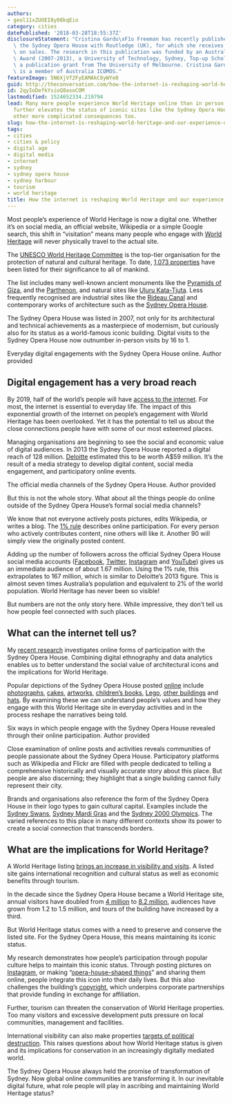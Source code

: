 ```yaml
---
authors:
- geol11xZUOEI8y08kqEio
category: cities
datePublished: '2018-03-28T18:55:37Z'
disclosureStatement: "Cristina Gardu\xF1o Freeman has recently published a book on\
  \ the Sydney Opera House with Routledge (UK), for which she receives minimal royalties\
  \ on sales. The research in this publication was funded by an Australian Postgraduate\
  \ Award (2007-2013), a University of Technology, Sydney, Top-up Scholarship, and\
  \ a publication grant from The University of Melbourne. Cristina Gardu\xF1o Freeman\
  \ is a member of Australia ICOMOS."
featureImage: 5N6XjVf2FyEAMAkC8yWYe0
guid: http://theconversation.com/how-the-internet-is-reshaping-world-heritage-and-our-experience-of-it-92682
id: 2qyIoDefkYsioQ8asoCOM
lastmodified: 1524652334.219794
lead: Many more people experience World Heritage online than in person. While that
  further elevates the status of iconic sites like the Sydney Opera House, it has
  other more complicated consequences too.
slug: how-the-internet-is-reshaping-world-heritage-and-our-experience-of-it
tags:
- cities
- cities & policy
- digital age
- digital media
- internet
- sydney
- sydney opera house
- sydney harbour
- tourism
- world heritage
title: How the internet is reshaping World Heritage and our experience of it
---
```

Most people’s experience of World Heritage is now a digital one. Whether it’s on social media, an official website, Wikipedia or a simple Google search, this shift in “visitation” means many people who engage with [World Heritage](https://whc.unesco.org/) will never physically travel to the actual site. 

The [UNESCO World Heritage Committee](https://whc.unesco.org/en/committee/) is the top-tier organisation for the protection of natural and cultural heritage. To date, [1,073 properties](https://whc.unesco.org/en/list/) have been listed for their significance to all of mankind. 

The list includes many well-known ancient monuments like the [Pyramids of Giza](https://whc.unesco.org/en/list/86), and the [Parthenon](https://whc.unesco.org/en/list/404), and natural sites like [Uluru Kata-Tjuta](https://whc.unesco.org/en/list/447). Less frequently recognised are industrial sites like the [Rideau Canal](https://whc.unesco.org/en/list/1221) and contemporary works of architecture such as the [Sydney Opera House](https://whc.unesco.org/en/list/166). 

The Sydney Opera House was listed in 2007, not only for its architectural and technical achievements as a masterpiece of modernism, but curiously also for its status as a world-famous iconic building. Digital visits to the Sydney Opera House now outnumber in-person visits by 16 to 1.

[](https://images.theconversation.com/files/209802/original/file-20180311-30986-195xs5.jpg?ixlib=rb-1.1.0&q=45&auto=format&w=1000&fit=clip) Everyday digital engagements with the Sydney Opera House online. Author provided

## Digital engagement has a very broad reach

By 2019, half of the world’s people will have [access to the internet](https://www.smartinsights.com/search-engine-marketing/search-engine-statistics/). For most, the internet is essential to everyday life. The impact of this exponential growth of the internet on people’s engagement with World Heritage has been overlooked. Yet it has the potential to tell us about the close connections people have with some of our most esteemed places.

Managing organisations are beginning to see the social and economic value of digital audiences. In 2013 the Sydney Opera House reported a digital reach of 128 million. [Deloitte](https://www2.deloitte.com/au/en/pages/sydney-opera-house/articles/value-an-icon-sydney-opera-house.html) estimated this to be worth A$59 million. It’s the result of a media strategy to develop digital content, social media engagement, and participatory online events. 

[](https://images.theconversation.com/files/209801/original/file-20180311-30983-4z4gk6.jpg?ixlib=rb-1.1.0&q=45&auto=format&w=1000&fit=clip) The official media channels of the Sydney Opera House. Author provided

But this is not the whole story. What about all the things people do online outside of the Sydney Opera House’s formal social media channels?

We know that not everyone actively posts pictures, edits Wikipedia, or writes a blog. The [1% rule](https://en.wikipedia.org/wiki/1%25_rule_\(Internet_culture\)) describes online participation. For every person who actively contributes content, nine others will like it. Another 90 will simply view the originally posted content.

Adding up the number of followers across the official Sydney Opera House social media accounts ([Facebook](https://www.facebook.com/sydneyoperahouse/), [Twitter](https://twitter.com/SydOperaHouse?ref_src=twsrc%5Egoogle%7Ctwcamp%5Eserp%7Ctwgr%5Eauthor), [Instagram](https://www.instagram.com/sydneyoperahouse/?hl=en) and [YouTube](https://www.youtube.com/user/sydneyoperahouse)) gives us an immediate audience of about 1.67 million. Using the 1% rule, this extrapolates to 167 million, which is similar to Deloitte’s 2013 figure. This is almost seven times Australia’s population and equivalent to 2% of the world population. World Heritage has never been so visible! 

But numbers are not the only story here. While impressive, they don’t tell us how people feel connected with such places.

## What can the internet tell us?

My [recent research](https://books.google.com.au/books?id=AuI2DwAAQBAJ&lpg=PP1&pg=PP1#v=onepage&q&f=false) investigates online forms of participation with the Sydney Opera House. Combining digital ethnography and data analytics enables us to better understand the social value of architectural icons and the implications for World Heritage. 

Popular depictions of the Sydney Opera House posted [online](https://www.pinterest.com.au/cristinagardunofreeman/) include [photographs](https://www.flickr.com/photos/43295534@N00/253632571/in/photolist-opW8n-9a7A7w-BniD2-nmgCCJ-7G53Sm-9a7A25-qQ145U-4UPNt2-2j1FwW-7gUmNp-9a4r1Z-VrsJtx-UpFPF2-VcNrUZ-5RhidZ-7Wk9qr-7MYBsd-duoCGz-2iWegP-9a4sbD-HKqBc-9a4rnT-HCddp-9a7zjA-5F1y92-pgeXxn-5WXbr3-5XfMis-8FKdpS-UmAAb5-5UwePA-9a7zVo-a8Zvkv-7USA32-6vSb2C-2ymeyt-9a4rwP-87sfjV-VsYRL2-24JFAnb-9a4rsn-6dPofc-te8fR5-53xhE4-9a4qZp-9a7zJh-9a4rbF-9a4r7a-9a7AK9-7N62hq), [cakes](http://www.sprinklebakes.com/2010/05/sydney-opera-house-opera-cake.html), [artworks](http://www.artquotes.net/masters/whiteley/opera-house-painting.htm), [children’s books](http://www.miroslavsasek.com/books/thisis/australia.html), [Lego](https://shop.lego.com/en-AU/Sydney-Opera-House-21012), [other buildings](https://www.flickr.com/photos/yewenyi/2215433169/in/faves-68323788@N00/) and [hats](https://www.theaustralian.com.au/arts/review/image-gallery/69d756fcced58b51cbafe22c9d626683). By examining these we can understand people’s values and how they engage with this World Heritage site in everyday activities and in the process reshape the narratives being told.

Six ways in which people engage with the Sydney Opera House revealed through their online participation. Author provided

Close examination of online posts and activities reveals communities of people passionate about the Sydney Opera House. Participatory platforms such as Wikipedia and Flickr are filled with people dedicated to telling a comprehensive historically and visually accurate story about this place. But people are also discerning; they highlight that a single building cannot fully represent their city.

Brands and organisations also reference the form of the Sydney Opera House in their logo types to gain cultural capital. Examples include the [Sydney Swans](http://www.sydneyswans.com.au/), [Sydney Mardi Gras](http://www.mardigras.org.au/) and the [Sydney 2000 Olympics](https://en.wikipedia.org/wiki/2000_Summer_Olympics). The varied references to this place in many different contexts show its power to create a social connection that transcends borders.

## What are the implications for World Heritage?

A World Heritage listing [brings an increase in visibility and visits](https://www.taylorfrancis.com/books/e/9781134784301/chapters/10.4324%2F9781315546322-7). A listed site gains international recognition and cultural status as well as economic benefits through tourism. 

In the decade since the Sydney Opera House became a World Heritage site, annual visitors have doubled from [4 million](https://www.sydneyoperahouse.com/content/dam/pdfs/annual-reports/Annual-Report-2006-2007.pdf) to [8.2 million](https://www.sydneyoperahouse.com/content/dam/pdfs/annual-reports/Sydney_Opera_House_Annual_Report_2015-16.pdf), audiences have grown from 1.2 to 1.5 million, and tours of the building have increased by a third.

But World Heritage status comes with a need to preserve and conserve the listed site. For the Sydney Opera House, this means maintaining its iconic status. 

My research demonstrates how people’s participation through popular culture helps to maintain this iconic status. Through posting pictures on [Instagram](https://www.instagram.com/explore/tags/sydneyoperahouse/), or making “[opera-house-shaped things](https://laughingkidslearn.com/sydney-opera-house-hat-made-from-paper-plates/)” and sharing them online, people integrate this icon into their daily lives. But this also challenges the building’s [copyright](https://www.theaustralian.com.au/arts/iconic-image-of-opera-house-no-longer-public/news-story/0382379a80962710a1febeb1c504a43d?sv=8cb5ad3ea097593b05cda7da15d022fd), which underpins corporate partnerships that provide funding in exchange for affiliation.

Further, tourism can threaten the conservation of World Heritage properties. Too many visitors and excessive development puts pressure on local communities, management and facilities. 

International visibility can also make properties [targets of political destruction](https://theconversation.com/explained-strategy-behind-the-battle-to-rescue-the-ruins-of-palmyra-56948). This raises questions about how World Heritage status is given and its implications for conservation in an increasingly digitally mediated world.

The Sydney Opera House always held the promise of transformation of Sydney. Now global online communities are transforming it. In our inevitable digital future, what role people will play in ascribing and maintaining World Heritage status?